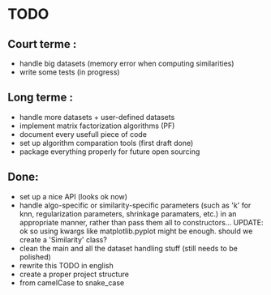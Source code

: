 TODO
====

Court terme :
-------------

* handle big datasets (memory error when computing similarities)
* write some tests (in progress)

Long terme :
------------

* handle more datasets + user-defined datasets
* implement matrix factorization algorithms (PF)
* document every usefull piece of code
* set up algorithm comparation tools (first draft done)
* package everything properly for future open sourcing

Done:
-----

* set up a nice API (looks ok now)
* handle algo-specific or similarity-specific parameters (such as 'k' for knn,
  regularization parameters, shrinkage paramaters, etc.) in an appropriate
  manner, rather than pass them all to constructors... UPDATE: ok so using
  kwargs like matplotlib.pyplot might be enough. should we create a
  'Similarity' class?
* clean the main and all the dataset handling stuff (still needs to be
  polished)
* rewrite this TODO in english
* create a proper project structure
* from camelCase to snake\_case
